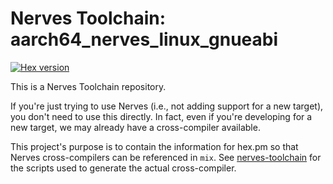 # Nerves Toolchain: aarch64_nerves_linux_gnueabi

[![Hex version](https://img.shields.io/hexpm/v/nerves_toolchain_aarch64_nerves_linux_gnueabi.svg "Hex version")](https://hex.pm/packages/nerves_toolchain_aarch64_nerves_linux_gnueabi)

This is a Nerves Toolchain repository.

If you're just trying to use Nerves (i.e., not adding support for a new
target), you don't need to use this directly. In fact, even if you're
developing for a new target, we may already have a cross-compiler available.

This project's purpose is to contain the information for hex.pm so that Nerves
cross-compilers can be referenced in `mix`. See
[nerves-toolchain](https://github.com/nerves-project/nerves-toolchain) for
the scripts used to generate the actual cross-compiler.

